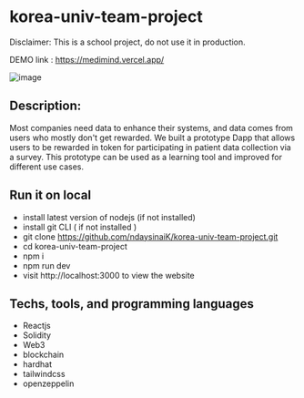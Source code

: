 # korea-univ-team-project

Disclaimer: This is a school project, do not use it in production.

DEMO link : https://medimind.vercel.app/ 



![image](https://user-images.githubusercontent.com/74330893/174569000-203f57d3-bdb8-44e3-8ec1-430566ec640f.png)



## Description:

Most companies need data to enhance their systems, and data comes from users who mostly don't get rewarded.
We built a prototype Dapp that allows users to be rewarded in token for participating in patient data collection via a survey. 
This prototype can be used as a learning tool and improved for different use cases.




## Run it on local

- install latest version of nodejs (if not installed)
- install git CLI ( if not installed )
- git clone https://github.com/ndaysinaiK/korea-univ-team-project.git
- cd korea-univ-team-project
- npm i
- npm run dev
- visit http://localhost:3000 to view the website

## Techs, tools, and programming languages

- Reactjs
- Solidity
- Web3
- blockchain
- hardhat
- tailwindcss
- openzeppelin
